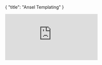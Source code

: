 {
    "title": "Ansel Templating"
}

<div class="embed-container">
<iframe src="https://player.vimeo.com/video/207489346" frameborder="0" webkitallowfullscreen="" mozallowfullscreen="" allowfullscreen=""></iframe></div>
